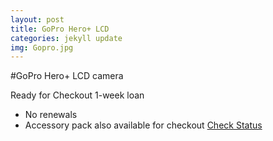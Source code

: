 ```yaml
---
layout: post
title: GoPro Hero+ LCD
categories: jekyll update
img: Gopro.jpg
---
```

#GoPro Hero+ LCD camera 

Ready for Checkout
1-week loan 
* No renewals
* Accessory pack also available for checkout
<a href="https://vufind.carli.illinois.edu/vf-dpu/Record/dpu_1256314" class="btn btn-primary btn-lg">Check Status</a>

